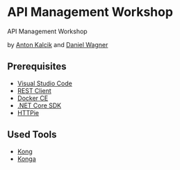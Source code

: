 # API Management Workshop
API Management Workshop

by [Anton Kalcik](https://github.com/akalcik) and [Daniel Wagner](https://github.com/danielwagn3r)

## Prerequisites

- [Visual Studio Code](https://code.visualstudio.com)
- [REST Client](https://marketplace.visualstudio.com/items?itemName=humao.rest-client)
- [Docker CE](https://docs.docker.com/install/)
- [.NET Core SDK](https://dotnet.microsoft.com/download)
- [HTTPie](https://httpie.org/)

## Used Tools

- [Kong](https://github.com/kong/kong)
- [Konga](https://github.com/pantsel/konga)
